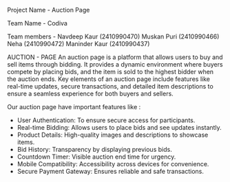 Project Name - Auction Page

Team Name - Codiva

Team members - Navdeep Kaur (2410990470)
Muskan Puri (2410990466)
Neha (2410990472)
Maninder Kaur (2410990437) 
               
AUCTION - PAGE 
An auction page is a platform that allows users to buy and sell items through bidding. It provides a dynamic environment where buyers compete by placing bids, and the item is sold to the highest bidder when the auction ends. Key elements of an auction page include features like real-time updates, secure transactions, and detailed item descriptions to ensure a seamless experience for both buyers and sellers.

Our auction page have important features like :
- User Authentication: To ensure secure access for participants.
- Real-time Bidding: Allows users to place bids and see updates instantly.
- Product Details: High-quality images and descriptions to showcase items.
- Bid History: Transparency by displaying previous bids.
- Countdown Timer: Visible auction end time for urgency.
- Mobile Compatibility: Accessibility across devices for convenience.
- Secure Payment Gateway: Ensures reliable and safe transactions.
